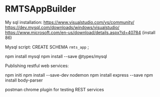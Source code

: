 # RMTSAppBuilder

My sql installation:
https://www.visualstudio.com/vs/community/
https://dev.mysql.com/downloads/windows/visualstudio/
https://www.microsoft.com/en-us/download/details.aspx?id=40784  (install 86)

Mysql script:
CREATE SCHEMA `rmts_app` ;

npm install mysql
npm install --save @types/mysql

Publishing restful web services:

npm initi
npm install --save-dev nodemon
npm install express --save
npm install body-parser

postman chrome plugin for testing REST services


